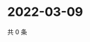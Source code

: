 # 2022-03-09

共 0 条

<!-- BEGIN WEIBO -->
<!-- 最后更新时间 Wed Mar 09 2022 13:14:02 GMT+0800 (China Standard Time) -->

<!-- END WEIBO -->
